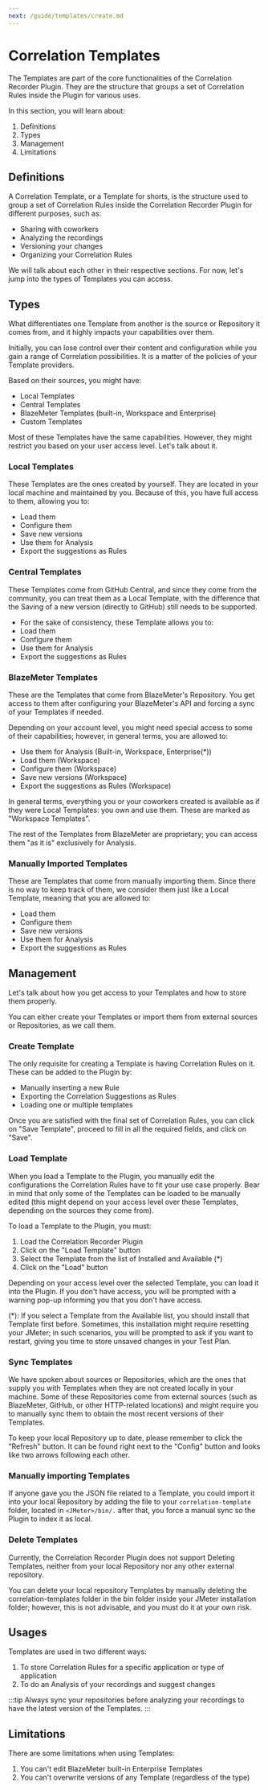 ```yaml
---
next: /guide/templates/create.md
---
```


# Correlation Templates

The Templates are part of the core functionalities of the Correlation Recorder Plugin. They are the structure that groups a set of Correlation Rules inside the Plugin for various uses.

In this section, you will learn about:

1. Definitions
2. Types
3. Management
4. Limitations

## Definitions

A Correlation Template, or a Template for shorts, is the structure used to group a set of Correlation Rules inside the Correlation Recorder Plugin for different purposes, such as:

* Sharing with coworkers
* Analyzing the recordings
* Versioning your changes
* Organizing your Correlation Rules

We will talk about each other in their respective sections. For now, let's jump into the types of Templates you can access.

## Types
What differentiates one Template from another is the source or Repository it comes from, and it highly impacts your capabilities over them.

Initially, you can lose control over their content and configuration while you gain a range of Correlation possibilities. It is a matter of the policies of your Template providers.

Based on their sources, you might have:

* Local Templates
* Central Templates
* BlazeMeter Templates (built-in, Workspace and Enterprise)
* Custom Templates

Most of these Templates have the same capabilities. However, they might restrict you based on your user access level. Let's talk about it.

### Local Templates
These Templates are the ones created by yourself. They are located in your local machine and maintained by you. Because of this, you have full access to them, allowing you to:

* Load them
* Configure them
* Save new versions
* Use them for Analysis
* Export the suggestions as Rules

### Central Templates
These Templates come from GitHub Central, and since they come from the community, you can treat them as a Local Template, with the difference that the Saving of a new version (directly to GitHub) still needs to be supported.

* For the sake of consistency, these Template allows you to:
* Load them
* Configure them
* Use them for Analysis
* Export the suggestions as Rules

### BlazeMeter Templates
These are the Templates that come from BlazeMeter's Repository. You get access to them after configuring your BlazeMeter's API and forcing a sync of your Templates if needed.

Depending on your account level, you might need special access to some of their capabilities; however, in general terms, you are allowed to:

* Use them for Analysis (Built-in, Workspace, Enterprise(*))
* Load them (Workspace)
* Configure them (Workspace)
* Save new versions (Workspace)
* Export the suggestions as Rules (Workspace)

In general terms, everything you or your coworkers created is available as if they were Local Templates: you own and use them. These are marked as "Workspace Templates".

The rest of the Templates from BlazeMeter are proprietary; you can access them "as it is" exclusively for Analysis.

### Manually Imported Templates
These are Templates that come from manually importing them. Since there is no way to keep track of them, we consider them just like a Local Template, meaning that you are allowed to:

* Load them
* Configure them
* Save new versions
* Use them for Analysis
* Export the suggestions as Rules

## Management
Let's talk about how you get access to your Templates and how to store them properly.

You can either create your Templates or import them from external sources or Repositories, as we call them.

### Create Template
The only requisite for creating a Template is having Correlation Rules on it. These can be added to the Plugin by:

* Manually inserting a new Rule
* Exporting the Correlation Suggestions as Rules
* Loading one or multiple templates

Once you are satisfied with the final set of Correlation Rules, you can click on "Save Template", proceed to fill in all the required fields, and click on "Save".

### Load Template
When you load a Template to the Plugin, you manually edit the configurations the Correlation Rules have to fit your use case properly. Bear in mind that only some of the Templates can be loaded to be manually edited (this might depend on your access level over these Templates, depending on the sources they come from).

To load a Template to the Plugin, you must:

1. Load the Correlation Recorder Plugin
2. Click on the "Load Template" button
3. Select the Template from the list of Installed and Available (*)
4. Click on the "Load" button

Depending on your access level over the selected Template, you can load it into the Plugin. If you don't have access, you will be prompted with a warning pop-up informing you that you don't have access.

(*): If you select a Template from the Available list, you should install that Template first before. Sometimes, this installation might require resetting your JMeter; in such scenarios, you will be prompted to ask if you want to restart, giving you time to store unsaved changes in your Test Plan.

### Sync Templates
We have spoken about sources or Repositories, which are the ones that supply you with Templates when they are not created locally in your machine. Some of these Repositories come from external sources (such as BlazeMeter, GitHub, or other HTTP-related locations) and might require you to manually sync them to obtain the most recent versions of their Templates.

To keep your local Repository up to date, please remember to click the "Refresh" button. It can be found right next to the "Config" button and looks like two arrows following each other.

### Manually importing Templates
If anyone gave you the JSON file related to a Template, you could import it into your local Repository by adding the file to your `correlation-template` folder, located in `<JMeter>/bin/.` after that, you force a manual sync so the Plugin to index it as local.

### Delete Templates
Currently, the Correlation Recorder Plugin does not support Deleting Templates, neither from your local Repository nor any other external repository.

You can delete your local repository Templates by manually deleting the correlation-templates folder in the bin folder inside your JMeter installation folder; however, this is not advisable, and you must do it at your own risk.

## Usages

Templates are used in two different ways:

1. To store Correlation Rules for a specific application or type of application
2. To do an Analysis of your recordings and suggest changes

:::tip
Always sync your repositories before analyzing your recordings to have the latest version of the Templates.
:::

## Limitations

There are some limitations when using Templates:

1. You can't edit BlazeMeter built-in Enterprise Templates
2. You can't overwrite versions of any Template (regardless of the type)